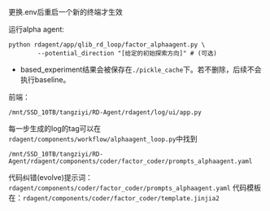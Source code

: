 更换.env后重启一个新的终端才生效

运行alpha agent:
```
python rdagent/app/qlib_rd_loop/factor_alphaagent.py \
        --potential_direction "[给定的初始探索方向]" # (可选)
```



- based_experiment结果会被保存在`./pickle_cache`下。若不删除，后续不会执行baseline。


前端：
```
/mnt/SSD_10TB/tangziyi/RD-Agent/rdagent/log/ui/app.py
```

每一步生成的log的tag可以在`rdagent/components/workflow/alphaagent_loop.py`中找到

`/mnt/SSD_10TB/tangziyi/RD-Agent/rdagent/components/coder/factor_coder/prompts_alphaagent.yaml`


代码纠错(evolve)提示词：`rdagent/components/coder/factor_coder/prompts_alphaagent.yaml`
代码模板在：`rdagent/components/coder/factor_coder/template.jinjia2`